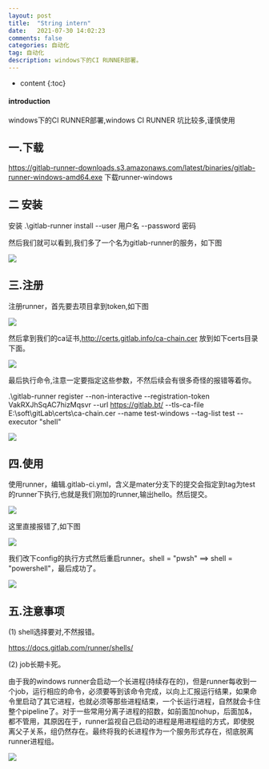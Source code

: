 ```yaml
---
layout: post
title:  "String intern"
date:   2021-07-30 14:02:23
comments: false
categories: 自动化
tag: 自动化
description: windows下的CI RUNNER部署。                                                        
---
```

* content
{:toc}
#### introduction

windows下的CI RUNNER部署,windows CI RUNNER 坑比较多,谨慎使用

## 一.下载

https://gitlab-runner-downloads.s3.amazonaws.com/latest/binaries/gitlab-runner-windows-amd64.exe 下载runner-windows

## 二 安装

安装 .\gitlab-runner install --user 用户名 --password 密码 

然后我们就可以看到,我们多了一个名为gitlab-runner的服务，如下图

![](https://bo07997.github.io/myBlog/styles/images/Blog/windows下的CI/1.png)

## 三.注册

注册runner，首先要去项目拿到token,如下图

![](https://bo07997.github.io/myBlog/styles/images/Blog/windows下的CI/2.png)

然后拿到我们的ca证书,http://certs.gitlab.info/ca-chain.cer 放到如下certs目录下面。

![](https://bo07997.github.io/myBlog/styles/images/Blog/windows下的CI/3.png)

最后执行命令,注意一定要指定这些参数，不然后续会有很多奇怪的报错等着你。

.\gitlab-runner register --non-interactive --registration-token VakRXJhSqAC7hizMqsvr --url https://gitlab.bt/ --tls-ca-file E:\soft\gitLab\certs\ca-chain.cer --name test-windows --tag-list test --executor "shell"


![](https://bo07997.github.io/myBlog/styles/images/Blog/windows下的CI/4.png)


## 四.使用

使用runner，编辑.gitlab-ci.yml，含义是mater分支下的提交会指定到tag为test的runner下执行,也就是我们刚加的runner,输出hello。然后提交。

![](https://bo07997.github.io/myBlog/styles/images/Blog/windows下的CI/5.png)

这里直接报错了,如下图

![](https://bo07997.github.io/myBlog/styles/images/Blog/windows下的CI/6.png)


我们改下config的执行方式然后重启runner。shell = "pwsh"    ==>   shell = "powershell"，最后成功了。


![](https://bo07997.github.io/myBlog/styles/images/Blog/windows下的CI/7.png)


## 五.注意事项
(1) shell选择要对,不然报错。

https://docs.gitlab.com/runner/shells/

(2) job长期卡死。

由于我的windows runner会启动一个长进程(持续存在的)，但是runner每收到一个job，运行相应的命令，必须要等到该命令完成，以向上汇报运行结果，如果命令里启动了其它进程，也就必须等那些进程结束，一个长运行进程，自然就会卡住整个pipeline了。对于一些常用分离子进程的招数，如前面加nohup，后面加&，都不管用，其原因在于，runner监视自己启动的进程是用进程组的方式，即使脱离父子关系，组仍然存在。最终将我的长进程作为一个服务形式存在，彻底脱离runner进程组。

![](https://bo07997.github.io/myBlog/styles/images/Blog/windows下的CI/8.png)